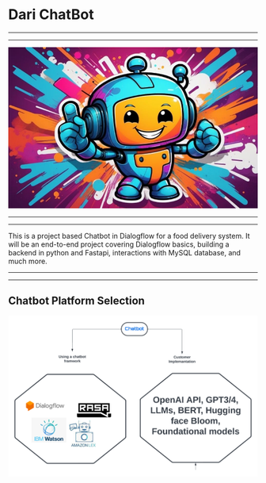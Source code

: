 # Dari ChatBot
-----------
-----------

![](Dari01.jpg)

------------
------------
This is a project based Chatbot in Dialogflow for a food delivery system. It will be an end-to-end project covering Dialogflow basics, building a backend in python and Fastapi, interactions with MySQL database, and much more. 

------------
------------
## Chatbot Platform Selection
![](https://github.com/bobgoodi76/dari/blob/main/Dari%20Bot.png)
